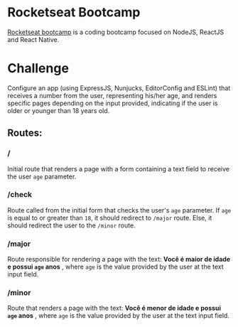 # Rocketseat Bootcamp

[Rocketseat bootcamp](https://github.com/Rocketseat/bootcamps) is a coding bootcamp focused on NodeJS, ReactJS and React Native.

# Challenge

Configure an app (using ExpressJS, Nunjucks, EditorConfig and ESLint) that receives a number from the user, representing his/her age, and renders specific pages depending on the input provided, indicating if the user is older or younger than 18 years old.

## Routes:

### /

Initial route that renders a page with a form containing a text field to receive the user `age` parameter.

### /check

Route called from the initial form that checks the user's `age` parameter.
If `age` is equal to or greater than `18`, it should redirect to `/major` route. Else, it should redirect the user to the `/minor` route.

### /major

Route responsible for rendering a page with the text:
**Você é maior de idade e possui `age` anos** , where `age` is the value provided by the user at the text input field.

### /minor

Route that renders a page with the text:
**Você é menor de idade e possui `age` anos** , where `age` is the value provided by the user at the text input field.
